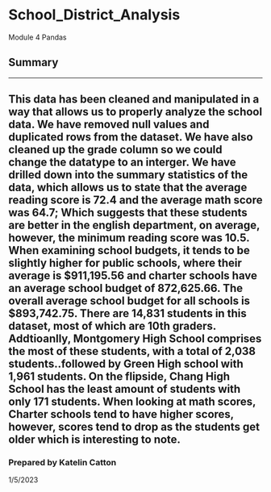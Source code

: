 # School_District_Analysis
Module 4 Pandas
## Summary
---
This data has been cleaned and manipulated in a way that allows us to properly analyze the school data. We have removed null values and duplicated rows from the dataset. We have also cleaned up the grade column so we could change the datatype to an interger. We have drilled down into the summary statistics of the data, which allows us to state that the average reading score is 72.4 and the average math score was 64.7; Which suggests that these students are better in the english department, on average, however, the minimum reading score was 10.5. When examining school budgets, it tends to be slightly higher for public schools, where their average is $911,195.56 and charter schools have an average school budget of 872,625.66. The overall average school budget for all schools is $893,742.75. There are 14,831 students in this dataset, most of which are 10th graders. Addtioanlly, Montgomery High School comprises the most of these students, with a total of 2,038 students..followed by Green High school with 1,961 students. On the flipside, Chang High School has the least amount of students with only 171 students. When looking at math scores, Charter schools tend to have higher scores, however, scores tend to drop as the students get older which is interesting to note.
---
### Prepared by Katelin Catton
1/5/2023
